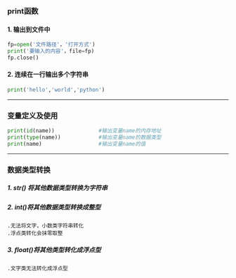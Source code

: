 
### print函数

#### 1. 输出到文件中
~~~python
fp=open('文件路径'，'打开方式')
print('要输入的内容'，file=fp)
fp.close() 
~~~
#### 2. 连续在一行输出多个字符串
```python
print('hello','world','python')
```
---

### 变量定义及使用
```python
print(id(name))              #输出变量name的内存地址
print(type(name))            #输出变量name的数据类型
print(name)                  #输出变量name的值
```
---


### 数据类型转换
##### 1. str() 将其他数据类型转换为字符串
##### 2. int()将其他数据类型转换成整型
    .无法将文字，小数类字符串转化
    .浮点类转化会抹零取整
##### 3. float()将其他类型转化成浮点型
    .文字类无法转化成浮点型



